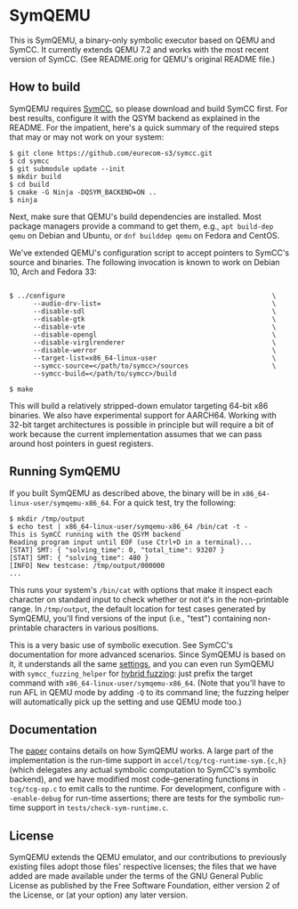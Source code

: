 # SymQEMU

This is SymQEMU, a binary-only symbolic executor based on QEMU and SymCC. It
currently extends QEMU 7.2 and works with the most recent version of SymCC.
(See README.orig for QEMU's original README file.)

## How to build

SymQEMU requires [SymCC](https://github.com/eurecom-s3/symcc), so please
download and build SymCC first. For best results, configure it with the QSYM
backend as explained in the README. For the impatient, here's a quick summary of
the required steps that may or may not work on your system:

``` shell
$ git clone https://github.com/eurecom-s3/symcc.git
$ cd symcc
$ git submodule update --init
$ mkdir build
$ cd build
$ cmake -G Ninja -DQSYM_BACKEND=ON ..
$ ninja
```

Next, make sure that QEMU's build dependencies are installed. Most package
managers provide a command to get them, e.g., `apt build-dep qemu` on Debian and
Ubuntu, or `dnf builddep qemu` on Fedora and CentOS.

We've extended QEMU's configuration script to accept pointers to SymCC's source
and binaries. The following invocation is known to work on Debian 10, Arch and
Fedora 33:

``` shell

$ ../configure                                                    \
      --audio-drv-list=                                           \
      --disable-sdl                                               \
      --disable-gtk                                               \
      --disable-vte                                               \
      --disable-opengl                                            \
      --disable-virglrenderer                                     \
      --disable-werror                                            \
      --target-list=x86_64-linux-user                             \
      --symcc-source=</path/to/symcc>/sources                     \
      --symcc-build=</path/to/symcc>/build

$ make
```

This will build a relatively stripped-down emulator targeting 64-bit x86
binaries. We also have experimental support for AARCH64. Working with 32-bit
target architectures is possible in principle but will require a bit of work
because the current implementation assumes that we can pass around host pointers
in guest registers.

## Running SymQEMU

If you built SymQEMU as described above, the binary will be in
`x86_64-linux-user/symqemu-x86_64`. For a quick test, try the following:

``` shell
$ mkdir /tmp/output
$ echo test | x86_64-linux-user/symqemu-x86_64 /bin/cat -t -
This is SymCC running with the QSYM backend
Reading program input until EOF (use Ctrl+D in a terminal)...
[STAT] SMT: { "solving_time": 0, "total_time": 93207 }
[STAT] SMT: { "solving_time": 480 }
[INFO] New testcase: /tmp/output/000000
...
```

This runs your system's `/bin/cat` with options that make it inspect each
character on standard input to check whether or not it's in the non-printable
range. In `/tmp/output`, the default location for test cases generated by
SymQEMU, you'll find versions of the input (i.e., "test") containing
non-printable characters in various positions.

This is a very basic use of symbolic execution. See SymCC's documentation for
more advanced scenarios. Since SymQEMU is based on it, it understands all the
same
[settings](https://github.com/eurecom-s3/symcc/blob/master/docs/Configuration.txt),
and you can even run SymQEMU with `symcc_fuzzing_helper` for [hybrid fuzzing](https://github.com/eurecom-s3/symcc/blob/master/docs/Fuzzing.txt): just
prefix the target command with `x86_64-linux-user/symqemu-x86_64`. (Note that
you'll have to run AFL in QEMU mode by adding `-Q` to its command line; the
fuzzing helper will automatically pick up the setting and use QEMU mode too.)

## Documentation

The [paper](http://www.s3.eurecom.fr/tools/symbolic_execution/symqemu.html)
contains details on how SymQEMU works. A large part of the implementation is the
run-time support in `accel/tcg/tcg-runtime-sym.{c,h}` (which delegates any
actual symbolic computation to SymCC's symbolic backend), and we have modified
most code-generating functions in `tcg/tcg-op.c` to emit calls to the runtime.
For development, configure with `--enable-debug` for run-time assertions; there
are tests for the symbolic run-time support in `tests/check-sym-runtime.c`.

## License

SymQEMU extends the QEMU emulator, and our contributions to previously existing
files adopt those files' respective licenses; the files that we have added are
made available under the terms of the GNU General Public License as published by
the Free Software Foundation, either version 2 of the License, or (at your
option) any later version.
